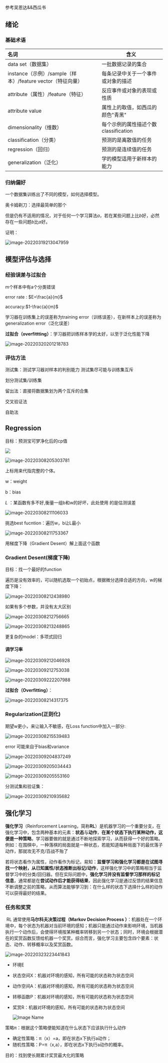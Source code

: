 参考吴恩达&&西瓜书

## 绪论



### 基础术语

| 名词                                                       | 含义                                 |
| :--------------------------------------------------------- | ------------------------------------ |
| data set（数据集）                                         | 一批数据记录的集合                   |
| instance（示例）/sample（样本）/feature vector（特征向量） | 每条记录中关于一个事件或对象的描述   |
| attribute（属性）/feature（特征）                          | 反应事件或对象的表现或性质           |
| attribute value                                            | 属性上的取值，如西瓜的颜色"青黑"     |
| dimensionality（维数）                                     | 每个示例的属性描述个数classification |
| classification（分类）                                     | 预测的是离散值的任务                 |
| regression（回归）                                         | 预测的是连续值的任务                 |
| generalization（泛化）                                     | 学的模型适用于新样本的能力           |

### 归纳偏好

一个数据集训练出了不同的模型，如何选择模型。

奥卡姆剃刀：选择最简单的那个

但是仍有不适用的情况，对于任何一个学习算法$a$，若在某些问题上比$b$好，必然存在一些问题$b$比$a$好。

证明：

![image-20220319213047959](C:\Users\lenovo\AppData\Roaming\Typora\typora-user-images\image-20220319213047959.png)

## 模型评估与选择

### 经验误差与过拟合

m个样本中有a个分类错误

error rate : $E=\frac{a}{m}$

accuracy:$1-\frac{a}{m}$

学习器在训练集上的误差称为training error（训练误差），在新样本上的误差称为generalization error（泛化误差）

**过拟合（overfittting）**：学习器把训练样本学的太好，以至于泛化性能下降

![image-20220320201218783](C:\Users\lenovo\AppData\Roaming\Typora\typora-user-images\image-20220320201218783.png)

### 评估方法

测试集：测试学习器对样本的判别能力
测试集尽可能与训练集互斥

划分测试集/训练集

留出法：直接将数据集划为两个互斥的合集

交叉验证法

自助法

## Regression

目标：预测宝可梦净化后的cp值

![ ](C:\Users\lenovo\AppData\Roaming\Typora\typora-user-images\image-20220308204106033.png)



![image-20220308205303781](C:\Users\lenovo\AppData\Roaming\Typora\typora-user-images\image-20220308205303781.png)

上标用来代指完整的个体。

w：weight

b：bias

 $L$ ：某函数有多不好,衡量一组b和w的好坏，此处使用 的是估测误差

![image-20220308211106033](C:\Users\lenovo\AppData\Roaming\Typora\typora-user-images\image-20220308211106033.png)



挑选best fucntion：遍历w，b让L最小

![image-20220308211753367](C:\Users\lenovo\AppData\Roaming\Typora\typora-user-images\image-20220308211753367.png)

用梯度下降（Gradient Desent）解上面这个函数

### Gradient Desent(梯度下降)

目标：找一个最好的function

遍历是没有效率的，可以随机选取一个初始点，根据微分选择合适的方向，w的梯度下降：

 ![image-20220308212438980](C:\Users\lenovo\AppData\Roaming\Typora\typora-user-images\image-20220308212438980.png)

如果有多个参数，并没有太大区别

![image-20220308212756665](C:\Users\lenovo\AppData\Roaming\Typora\typora-user-images\image-20220308212756665.png)

 ![image-20220308213248865](C:\Users\lenovo\AppData\Roaming\Typora\typora-user-images\image-20220308213248865.png)

更复杂的model：多项式回归



#### 调学习率

![image-20220309212046928](C:\Users\lenovo\AppData\Roaming\Typora\typora-user-images\image-20220309212046928.png)

  ![image-20220309212753038](C:\Users\lenovo\AppData\Roaming\Typora\typora-user-images\image-20220309212753038.png)

  ![image-20220309222207988](C:\Users\lenovo\AppData\Roaming\Typora\typora-user-images\image-20220309222207988.png)

**过拟合（Overfitting）**：

![image-20220308214317375](C:\Users\lenovo\AppData\Roaming\Typora\typora-user-images\image-20220308214317375.png)

### Regularization(正则化)

 期望w更小，来让输入不敏感，在Loss function中加入一部分:

![image-20220308215539483](C:\Users\lenovo\AppData\Roaming\Typora\typora-user-images\image-20220308215539483.png)



error 可能来自于bias和variance

![image-20220309204837249](C:\Users\lenovo\AppData\Roaming\Typora\typora-user-images\image-20220309204837249.png)



![image-20220309205034443](C:\Users\lenovo\AppData\Roaming\Typora\typora-user-images\image-20220309205034443.png)

![image-20220309205553160](C:\Users\lenovo\AppData\Roaming\Typora\typora-user-images\image-20220309205553160.png)

分测试集和验证集：

![image-20220309210935682](C:\Users\lenovo\AppData\Roaming\Typora\typora-user-images\image-20220309210935682.png)

## 强化学习

**强化学习**（Reinforcement Learning，简称**RL**）是机器学习的一个重要分支，在强化学习中，包含两种基本的元素：**状态**与**动作**，**在某个状态下执行某种动作，这便是一种策略**，学习器要做的就是通过不断地探索学习，从而获得一个好的策略。例如：在围棋中，一种落棋的局面就是一种状态，若能知道每种局面下的最优落子动作，那就攻无不克/百战不殆了

若将状态看作为属性，动作看作为标记，易知：**监督学习和强化学习都是在试图寻找一个映射，从已知属性/状态推断出标记/动作**，这样强化学习中的策略相当于监督学习中的分类/回归器。但在实际问题中，**强化学习并没有监督学习那样的标记信息**，通常都是在**尝试动作后才能获得结果**，因此强化学习是通过反馈的结果信息不断调整之前的策略，从而算法能够学习到：在什么样的状态下选择什么样的动作可以获得最好的结果。

### 任务和奖赏
​	RL 通常使用**马尔科夫决策过程（Markov Decision Process ）**：机器处在一个环境中，每个状态为机器对当前环境的感知；机器只能通过动作来影响环境，当机器执行一个动作后，会使得环境按某种概率转移到另一个状态；同时，环境会根据潜在的奖赏函数反馈给机器一个奖赏。综合而言，强化学习主要包含四个要素：状态、动作、转移概率以及奖赏函数。

![image-20220323223441843](C:\Users\lenovo\AppData\Roaming\Typora\typora-user-images\image-20220323223441843.png)

- 环境E

- 状态空间X：机器对环境的感知，所有可能的状态称为状态空间

- 动作空间A：机器对环境的感知，所有可能的状态称为状态空间

- 转移函数P：机器对环境的感知，所有可能的状态称为状态空间

- 奖赏R：机器对环境的感知，所有可能的状态称为状态空间

  <img src="https://cdn.kesci.com/upload/image/q623dlbo1n.png?imageView2/0/w/960/h/960" alt="Image Name"  />

  

策略π：根据这个策略便能知道在什么状态下应该执行什么动作

- 确定性策略：π（x）=a，即在状态x下执行a动作；
- 随机性策略：P=π（x,a），即在状态x下执行a动作的概率。

目的：找到使长期累计奖赏最大化的策略
